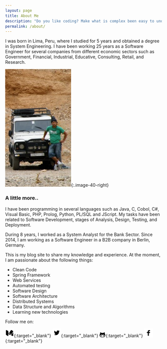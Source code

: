 ```yaml
---
layout: page
title: About Me
description: "Do you like coding? Make what is complex been easy to understand by learning the fundamentals of computer science and software design"
permalink: /about/
---
```


I was born in Lima, Peru, where I studied for 5 years and obtained a degree in System Engineering. I have been working 25 years as a Software Engineer for several companies from different economic sectors such as Government, Financial, Industrial, Educative, Consulting, Retail, and Research. 

![moisesgamio](/assets/images/moisesgamio.jpg){:.image-40-right}

### A little more..

I have been programming in several languages such as Java, C, Cobol, C#, Visual Basic, PHP, Prolog, Python, PL/SQL and JScript. My tasks have been related to Software Development, stages of Analysis, Design, Testing, and Deployment.

During 8 years, I worked as a System Analyst for the Bank Sector. Since 2014, I am working as a Software Engineer in a B2B company in Berlin, Germany.

This is my blog site to share my knowledge and experience. At the moment, I am passionate about the following things:

- Clean Code
- Spring Framework
- Web Services
- Automated testing
- Software Design
- Software Architecture
- Distributed Systems
- Data Structure and Algorithms
- Learning new technologies

Follow me on: 

[![medium](/assets/images/medium-28.png)][1]{:target="_blank"}
[![twitter](/assets/images/twitter.png)][2]{:target="_blank"}
[![github](/assets/images/github.png)][3]{:target="_blank"}
[![facebook](/assets/images/facebook.png)][4]{:target="_blank"}

[1]: https://medium.com/@mkgv89
[2]: http://www.twitter.com/MoisesGamio
[3]: https://github.com/mgamio
[4]: https://www.facebook.com/codersite.dev
